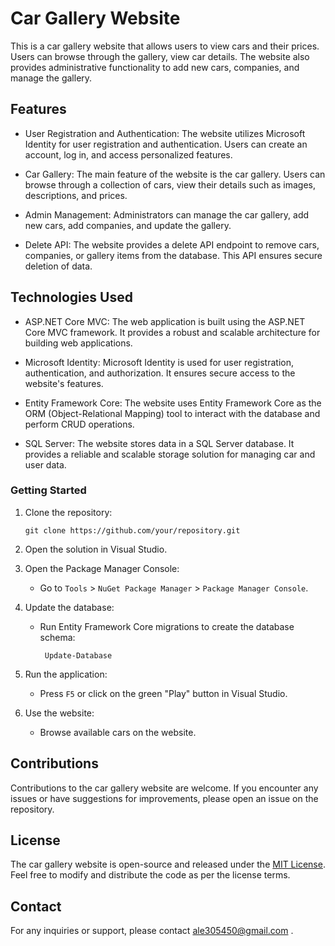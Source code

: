 # Car Gallery Website

This is a car gallery website that allows users to view cars and their prices. Users can browse through the gallery, view car details. The website also provides administrative functionality to add new cars, companies, and manage the gallery.

## Features

- User Registration and Authentication: The website utilizes Microsoft Identity for user registration and authentication. Users can create an account, log in, and access personalized features.

- Car Gallery: The main feature of the website is the car gallery. Users can browse through a collection of cars, view their details such as images, descriptions, and prices.

- Admin Management: Administrators can manage the car gallery, add new cars, add companies, and update the gallery.

- Delete API: The website provides a delete API endpoint to remove cars, companies, or gallery items from the database. This API ensures secure deletion of data.

## Technologies Used

- ASP.NET Core MVC: The web application is built using the ASP.NET Core MVC framework. It provides a robust and scalable architecture for building web applications.

- Microsoft Identity: Microsoft Identity is used for user registration, authentication, and authorization. It ensures secure access to the website's features.

- Entity Framework Core: The website uses Entity Framework Core as the ORM (Object-Relational Mapping) tool to interact with the database and perform CRUD operations.

- SQL Server: The website stores data in a SQL Server database. It provides a reliable and scalable storage solution for managing car and user data.

### Getting Started

1. Clone the repository:
   ```
   git clone https://github.com/your/repository.git
   ```

2. Open the solution in Visual Studio.

3. Open the Package Manager Console:
   - Go to `Tools` > `NuGet Package Manager` > `Package Manager Console`.

4. Update the database:
   - Run Entity Framework Core migrations to create the database schema:
     ```
      Update-Database
     ```

5. Run the application:
   - Press `F5` or click on the green "Play" button in Visual Studio.

6. Use the website:
   - Browse available cars on the website.

## Contributions

Contributions to the car gallery website are welcome. If you encounter any issues or have suggestions for improvements, please open an issue on the repository.

## License

The car gallery website is open-source and released under the [MIT License](https://opensource.org/licenses/MIT). Feel free to modify and distribute the code as per the license terms.


## Contact

For any inquiries or support, please contact ale305450@gmail.com .





